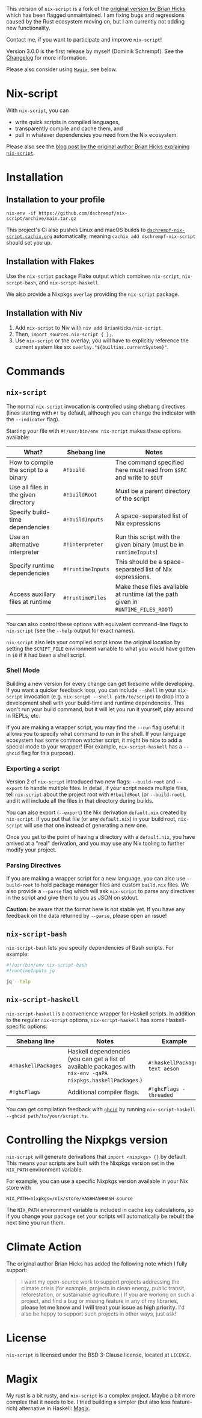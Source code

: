 This version of `nix-script` is a fork of the [original version by Brian
Hicks](https://github.com/BrianHicks/nix-script) which has been flagged
unmaintained. I am fixing bugs and regressions caused by the Rust ecosystem
moving on, but I am currently not adding new functionality.

Contact me, if you want to participate and improve `nix-script`!

Version 3.0.0 is the first release by myself (Dominik Schrempf). See the
[Changelog](./CHANGELOG.md) for more information.

Please also consider using [`Magix`](#Magix), see below.

# Nix-script

With `nix-script`, you can
- write quick scripts in compiled languages,
- transparently compile and cache them, and
- pull in whatever dependencies you need from the Nix ecosystem.

Please also see the [blog post by the original author Brian Hicks explaining
`nix-script`](https://bytes.zone/posts/nix-script/).

# Installation

## Installation to your profile

```
nix-env -if https://github.com/dschrempf/nix-script/archive/main.tar.gz
```

This project's CI also pushes Linux and macOS builds to
[`dschrempf-nix-script.cachix.org`](https://app.cachix.org/cache/dschrempf-nix-script)
automatically, meaning `cachix add dschrempf-nix-script` should set you up.

## Installation with Flakes

Use the `nix-script` package Flake output which combines `nix-script`,
`nix-script-bash`, and `nix-script-haskell`.

We also provide a Nixpkgs `overlay` providing the `nix-script` package.

## Installation with Niv

1. Add `nix-script` to Niv with `niv add BrianHicks/nix-script`.
2. Then, `import sources.nix-script { };`.
3. Use `nix-script` or the overlay; you will have to explicitly reference the
   current system like so: `overlay."${builtins.currentSystem}"`.

# Commands

## `nix-script`

The normal `nix-script` invocation is controlled using shebang directives (lines
starting with `#!` by default, although you can change the indicator with the
`--indicator` flag).

Starting your file with `#!/usr/bin/env nix-script` makes these options
available:

| What?                                 | Shebang line      | Notes                                                                             |
|---------------------------------------|-------------------|-----------------------------------------------------------------------------------|
| How to compile the script to a binary | `#!build`         | The command specified here must read from `$SRC` and write to `$OUT`              |
| Use all files in the given directory  | `#!buildRoot`     | Must be a parent directory of the script                                          |
| Specify build-time dependencies       | `#!buildInputs`   | A space-separated list of Nix expressions                                         |
| Use an alternative interpreter        | `#!interpreter`   | Run this script with the given binary (must be in `runtimeInputs`)                |
| Specify runtime dependencies          | `#!runtimeInputs` | This should be a space-separated list of Nix expressions.                         |
| Access auxillary files at runtime     | `#!runtimeFiles`  | Make these files available at runtime (at the path given in `RUNTIME_FILES_ROOT`) |

You can also control these options with equivalent command-line flags to
`nix-script` (see the `--help` output for exact names).

`nix-script` also lets your compiled script know the original location by
setting the `SCRIPT_FILE` environment variable to what you would have gotten in
`$0` if it had been a shell script.

### Shell Mode

Building a new version for every change can get tiresome while developing. If
you want a quicker feedback loop, you can include `--shell` in your `nix-script`
invocation (e.g. `nix-script --shell path/to/script`) to drop into a development
shell with your build-time and runtime dependencies. This won't run your build
command, but it will let you run it yourself, play around in REPLs, etc.

If you are making a wrapper script, you may find the `--run` flag useful: it
allows you to specify what command to run in the shell. If your language
ecosystem has some common watcher script, it might be nice to add a special mode
to your wrapper! (For example, `nix-script-haskell` has a `--ghcid` flag for
this purpose).

### Exporting a script

Version 2 of `nix-script` introduced two new flags: `--build-root` and
`--export` to handle multiple files. In detail, if your script needs multiple
files, tell `nix-script` about the project root with `#!buildRoot` (or
`--build-root`), and it will include all the files in that directory during
builds.

You can also export (`--export`) the Nix derivation `default.nix` created by
`nix-script`. If you put that file (or any `default.nix`) in your build root,
`nix-script` will use that one instead of generating a new one.

Once you get to the point of having a directory with a `default.nix`, you have
arrived at a "real" derivation, and you may use any Nix tooling to further
modify your project.

### Parsing Directives

If you are making a wrapper script for a new language, you can also use
`--build-root` to hold package manager files and custom `build.nix` files. We
also provide a `--parse` flag which will ask `nix-script` to parse any
directives in the script and give them to you as JSON on stdout.

**Caution:** be aware that the format here is not stable yet. If you have any
feedback on the data returned by `--parse`, please open an issue!

## `nix-script-bash`

`nix-script-bash` lets you specify dependencies of Bash scripts. For example:

```bash
#!/usr/bin/env nix-script-bash
#!runtimeInputs jq

jq --help
```

## `nix-script-haskell`

`nix-script-haskell` is a convenience wrapper for Haskell scripts. In addition
to the regular `nix-script` options, `nix-script-haskell` has some
Haskell-specific options:

| Shebang line        | Notes                                                                                                         | Example                        |
|---------------------|---------------------------------------------------------------------------------------------------------------|--------------------------------|
| `#!haskellPackages` | Haskell dependencies (you can get a list of available packages with `nix-env -qaPA nixpkgs.haskellPackages`.) | `#!haskellPackages text aeson` |
| `#!ghcFlags`        | Additional compiler flags.                                                                                    | `#!ghcFlags -threaded`         |

You can get compilation feedback with [`ghcid`](https://github.com/ndmitchell/ghcid) by running `nix-script-haskell --ghcid path/to/your/script.hs`.

# Controlling the Nixpkgs version

`nix-script` will generate derivations that `import <nixpkgs> {}` by default.
This means your scripts are built with the Nixpkgs version set in the `NIX_PATH`
environment variable.

For example, you can use a specific Nixpkgs version available in your Nix store with

```
NIX_PATH=nixpkgs=/nix/store/HASHHASHHASH-source
```

The `NIX_PATH` environment variable is included in cache key calculations, so if
you change your package set your scripts will automatically be rebuilt the next
time you run them.

# Climate Action

The original author Brian Hicks has added the following note which I fully
support:

> I want my open-source work to support projects addressing the climate crisis
> (for example, projects in clean energy, public transit, reforestation, or
> sustainable agriculture.) If you are working on such a project, and find a bug
> or missing feature in any of my libraries, **please let me know and I will
> treat your issue as high priority.** I'd also be happy to support such
> projects in other ways, just ask!

# License

`nix-script` is licensed under the BSD 3-Clause license, located at `LICENSE`.

# Magix

My rust is a bit rusty, and `nix-script` is a complex project. Maybe a bit more
complex that it needs to be. I tried building a simpler (but also less
feature-rich) alternative in Haskell:
[Magix](https://github.com/dschrempf/magix).
